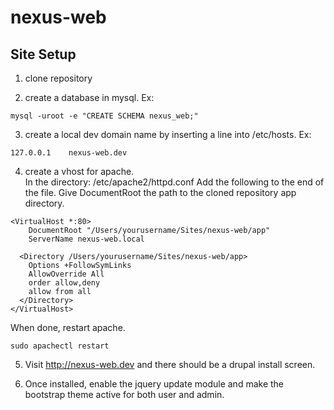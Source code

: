 # nexus-web

## Site Setup

1) clone repository

2) create a database in mysql. Ex:
```
mysql -uroot -e "CREATE SCHEMA nexus_web;"
```

3) create a local dev domain name by inserting a line into /etc/hosts. Ex: 
``` 
127.0.0.1    nexus-web.dev
```
4) create a vhost for apache.  
In the directory: /etc/apache2/httpd.conf
Add the following to the end of the file.  Give DocumentRoot the path to the cloned repository app directory.  
```
<VirtualHost *:80>
    DocumentRoot "/Users/yourusername/Sites/nexus-web/app" 
    ServerName nexus-web.local

  <Directory /Users/yourusername/Sites/nexus-web/app>
    Options +FollowSymLinks
    AllowOverride All
    order allow,deny
    allow from all
  </Directory>
</VirtualHost>
```
When done, restart apache.
```
sudo apachectl restart
```

5) Visit http://nexus-web.dev and there should be a drupal install screen.

6) Once installed, enable the jquery update module and make the bootstrap theme active for both user and admin. 
